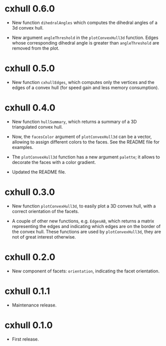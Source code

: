 # cxhull 0.6.0

* New function `dihedralAngles` which computes the dihedral angles of a 3d 
convex hull.

* New argument `angleThreshold` in the `plotConvexHull3d` function. Edges whose
corresponding dihedral angle is greater than `angleThreshold` are removed from 
the plot. 


# cxhull 0.5.0

* New function `cxhullEdges`, which computes only the vertices and the edges 
of a convex hull (for speed gain and less memory consumption).


# cxhull 0.4.0

* New function `hullSummary`, which returns a summary of a 3D triangulated 
convex hull.

* Now, the `facesColor` argument of `plotConvexHull3d` can be a vector, allowing 
to assign different colors to the faces. See the README file for examples.

* The `plotConvexHull3d` function has a new argument `palette`; it allows to 
decorate the faces with a color gradient.

* Updated the README file.


# cxhull 0.3.0

* New function `plotConvexHull3d`, to easily plot a 3D convex hull, with a 
correct orientation of the facets.

* A couple of other new functions, e.g. `EdgesAB`, which returns a matrix 
representing the edges and indicating which edges are on the border of the 
convex hull. These functions are used by `plotConvexHull3d`, they are not 
of great interest otherwise.


# cxhull 0.2.0

* New component of facets: `orientation`, indicating the facet orientation.


# cxhull 0.1.1

* Maintenance release.


# cxhull 0.1.0

* First release.



